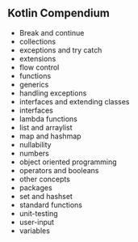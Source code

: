 ## Kotlin Compendium

- Break and continue
- collections
- exceptions and try catch
- extensions
- flow control
- functions
- generics
- handling exceptions
- interfaces and extending classes
- interfaces
- lambda functions
- list and arraylist
- map and hashmap
- nullability
- numbers
- object oriented programming
- operators and booleans
- other concepts
- packages
- set and hashset
- standard functions
- unit-testing
- user-input
- variables
